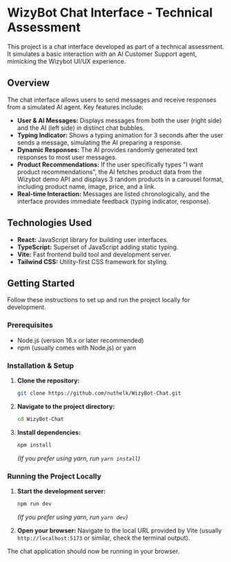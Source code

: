 # WizyBot Chat Interface - Technical Assessment

This project is a chat interface developed as part of a technical assessment. It simulates a basic interaction with an AI Customer Support agent, mimicking the Wizybot UI/UX experience.

## Overview

The chat interface allows users to send messages and receive responses from a simulated AI agent. Key features include:

* **User & AI Messages:** Displays messages from both the user (right side) and the AI (left side) in distinct chat bubbles.
* **Typing Indicator:** Shows a typing animation for 3 seconds after the user sends a message, simulating the AI preparing a response.
* **Dynamic Responses:** The AI provides randomly generated text responses to most user messages.
* **Product Recommendations:** If the user specifically types "I want product recommendations", the AI fetches product data from the Wizybot demo API and displays 3 random products in a carousel format, including product name, image, price, and a link.
* **Real-time Interaction:** Messages are listed chronologically, and the interface provides immediate feedback (typing indicator, response).

## Technologies Used

* **React:** JavaScript library for building user interfaces.
* **TypeScript:** Superset of JavaScript adding static typing.
* **Vite:** Fast frontend build tool and development server.
* **Tailwind CSS:** Utility-first CSS framework for styling.

## Getting Started

Follow these instructions to set up and run the project locally for development.

### Prerequisites

* Node.js (version 16.x or later recommended)
* npm (usually comes with Node.js) or yarn

### Installation & Setup

1.  **Clone the repository:**
    ```bash
    git clone https://github.com/nuthelk/WizyBot-Chat.git
    ```
2.  **Navigate to the project directory:**
    ```bash
    cd WizyBot-Chat
    ```
3.  **Install dependencies:**
    ```bash
    npm install
    ```
    *(If you prefer using yarn, run `yarn install`)*

### Running the Project Locally

1.  **Start the development server:**
    ```bash
    npm run dev
    ```
    *(If you prefer using yarn, run `yarn dev`)*

2.  **Open your browser:**
    Navigate to the local URL provided by Vite (usually `http://localhost:5173` or similar, check the terminal output).

The chat application should now be running in your browser.